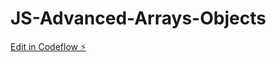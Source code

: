 # JS-Advanced-Arrays-Objects

[Edit in Codeflow ⚡️](https://stackblitz.com/~/github.com/PoshikaM/JS-Advanced-Arrays-Objects)